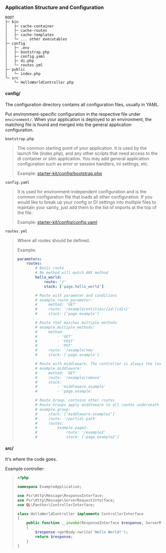 ### Application Structure and Configuration

```
ROOT
├─ bin
│   ├─ cache-container
│   ├─ cache-routes
│   ├─ cache-templates
│   └─ ... other executables
├─ config
│   ├─ .env
│   ├─ bootstrap.php
│   ├─ config.yaml
│   ├─ di.php
│   └─ routes.yml
├─ public
│   └─ index.php
└─ src
    └─ HelloWorldController.php
```

#### config/

The configuration directory contains all configuration files, usually in YAML.

Put environment-specific configuration in the respective file under `environment/`. When your application is deployed
to an environment, the matching file is found and merged into the general application configuration.

`bootstrap.php`
> The common starting point of your application. It is used by the launch file (index.php), and any other scripts that
> need access to the di container or slim application. You may add general application configuration such as error or
> session handlers, ini settings, etc.
>
> Example: [starter-kit/config/bootstrap.php](../starter-kit/config/bootstrap.php)

`config.yaml`
> It is used for environment-independent configuration and is the common configuration file that loads all other
> configuration. If you would like to break up your config or DI settings into multiple files to maintain your
> sanity, just add them to the list of imports at the top of the file.
>
> Example: [starter-kit/config/config.yaml](../starter-kit/config/config.yaml)

`routes.yml`
> Where all routes should be defined.
>
> Example:
> ```yaml
> parameters:
>     routes:
>         # Basic route
>         # No method will match ANY method
>         hello_world:
>             route: '/'
>             stack: ['page.hello_world']
>
>         # Route with parameter and conditions
>         # example.route_parameter:
>         #     method: 'GET'
>         #     route: '/example/entities/{id:[\d]+}'
>         #     stack: ['page.example']
>
>         # Route that matches multiple methods
>         # example.multiple_methods:
>         #     method:
>         #         - 'GET'
>         #         - 'POST'
>         #         - 'PUT'
>         #     route: '/example/new'
>         #     stack: ['page.example']
>
>         # Route with middleware. The controller is always the last service.
>         # example.middleware:
>         #     method: 'GET'
>         #     route: '/example/remove'
>         #     stack:
>         #         - 'middleware.example'
>         #         - 'page.example'
>
>         # Route Group, contains other routes
>         # Route Groups apply middleware to all routes underneath it
>         # example.group:
>         #     stack: ['middleware.example2']
>         #     route: '/partial-path'
>         #     routes:
>         #         example.page2:
>         #             route: '/example2'
>         #             stack: ['page.example2']
> ```

#### src/

It's where the code goes.

Example controller:
> ```php
> <?php
>
> namespace ExampleApplication;
>
> use Psr\Http\Message\ResponseInterface;
> use Psr\Http\Message\ServerRequestInterface;
> use QL\Panthor\ControllerInterface;
>
> class HelloWorldController implements ControllerInterface
> {
>     public function __invoke(ResponseInterface $response, ServerRequestInterface $request)
>     {
>         $response->getBody->write('Hello World!');
>         return $response;
>     }
> }
> ```
